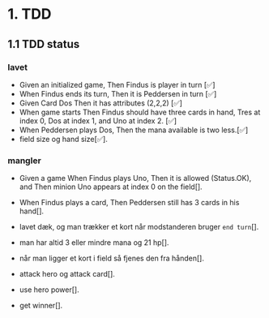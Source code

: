 # 1. TDD 
## 1.1 TDD status 
### lavet 
* Given an initialized game, Then Findus is player in turn [✅]
* When Findus ends its turn, Then it is Peddersen in turn [✅]
* Given Card Dos Then it has attributes (2,2,2) [✅]
* When game starts Then Findus should have three cards in hand, Tres at index 0, Dos at index 1, and Uno at index 2. [✅]
* When Peddersen plays Dos, Then the mana available is two less.[✅]
* field size og hand size[✅].


### mangler
* Given a game When Findus plays Uno, Then it is allowed (Status.OK), and Then minion Uno appears at index 0 on the field[].
* When Findus plays a card, Then Peddersen still has 3 cards in his hand[].
* lavet dæk, og man trækker et kort når modstanderen bruger `end turn`[].
* man har altid 3 eller mindre mana og 21 hp[].
* når man ligger et kort i field så fjenes den fra hånden[].

* attack hero og attack card[].
* use hero power[]. 
* get winner[]. 



